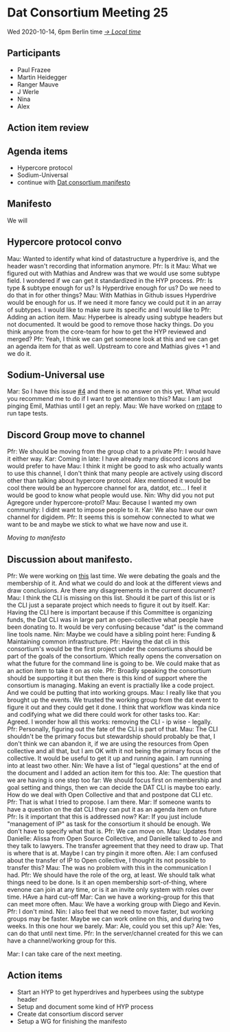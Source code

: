 # Dat Consortium Meeting 25


Wed 2020-10-14, 6pm Berlin time _[→ Local time](https://www.thetimezoneconverter.com/?t=6pm&tz=Berlin&)_


## Participants

- Paul Frazee
- Martin Heidegger
- Ranger Mauve
- J Werle
- Nina
- Alex

## Action item review

## Agenda items

- Hypercore protocol
- Sodium-Universal
- continue with [Dat consortium manifesto](https://hackmd.io/N2dFrSfxQbSP1nD94WC6RA?both)

## Manifesto

We will

## Hypercore protocol convo

Mau: Wanted to identify what kind of datastructure a hyperdrive is, and the header wasn't recording that information anymore.
Pfr: Is it
Mau: What we figured out with Mathias and Andrew was that we would use some subtype field. I wondered if we can get it standardized
in the HYP process.
Pfr: Is type & subtype enough for us? Is Hyperdrive enough for us? Do we need to do that in for other things?
Mau: With Mathias in Github issues Hyperdrive would be enough for us. If we need it more fancy we could put it in an array of subtypes.
I would like to make sure its specific and I would like to
Pfr: Adding an action item.
Mau: Hyperbee is already using subtype headers but not documented. It would be good to remove those hacky things.
     Do you think anyone from the core-team for how to get the HYP reviewed and merged?
Pfr: Yeah, I think we can get someone look at this and we can get an agenda item for that as well. Upstream to core and Mathias gives +1 and we do it.

## Sodium-Universal use

Mar: So I have this issue [#4](https://github.com/sodium-friends/sodium-universal/issues/4) and there is no answer on this yet. What would you recommend me to do if I want to get attention to this?
Mau: I am just pinging Emil, Mathias until I get an reply.
Mau: We have worked on [rntape](https://github.com/consento-org/rn-tape) to run tape tests.

## Discord Group move to channel

Pfr: We should be moving from the group chat to a private
Pfr: I would have it either way.
Kar: Coming in late: I have already many discord icons and would prefer to have
Mau: I think it might be good to ask who actually wants to use this channel, I don't think that many people are actively using discord other than talking about hypercore protocol. Alex mentioned it would be cool there would be an hypercore channel for ara, datdot, etc... I feel it would be good to know what people would use.
Nin: Why did you not put Agregore under hypercore-protol?
Mau: Because I wanted my own community: I didnt want to impose people to it.
Kar: We also have our own channel for digidem.
Pfr: It seems this is somehow connected to what we want to be and maybe we stick to what we have now and use it.

_Moving to manifesto_

## Discussion about manifesto.

Pfr: We were working on [this](https://hackmd.io/N2dFrSfxQbSP1nD94WC6RA?both) last time. We were debating the goals and the membership of it. And what we could do and look at the different views and draw conclusions. Are there any disagreements in the current document?
Mau: I think the CLI is missing on this list. Should it be part of this list or is the CLI just a separate project which needs to figure it out by itself.
Kar: Having the CLI here is important because if this Committee is organizing funds, the Dat CLI was in large part an open-collective what people have been donating to. It would be very confusing because "dat" is the command line tools name.
Nin: Maybe we could have a sibling point here: Funding & Maintaining common infrastructure.
Pfr: Having the dat cli in this consortium's would be the first project under the consortiums should be part of the goals of the consortium. Which really opens the conversation on what the future for the command line is going to be. We could make that as an action item to take it on as role.
Pfr: Broadly speaking the consortium should be supporting it but then there is this kind of support where the consortium is managing. Making an event is practially like a code project. And we could be putting that into working groups.
Mau: I really like that you brought up the events. We trusted the working group from the dat event to figure it out and they could get it done. I think that workflow was kinda nice and codifying what we did there could work for other tasks too.
Kar: Agreed. I wonder how all this works: removing the CLI - ip wise - legally.
Pfr: Personally, figuring out the fate of the CLI is part of that.
Mau: The CLI shouldn't be the primary focus but stewardship should probably be that, I don't think we can abandon it, if we are using the resources from Open collective and all that, but I am OK with it not being the primary focus of the collective. It would be useful to get it up and running again. I am running into at least two other.
Nin: We have a list of "legal questions" at the end of the document and I added an action item for this too.
Ale: The question that we are having is one step too far: We should focus first on membership and goal setting and things, then we can decide the DAT CLI is maybe too early. How do we deal with Open Collective and that and postpone dat CLI etc.
Pfr: That is what I tried to propose. I am there.
Mar: If someone wants to have a question on the dat CLI they can put it as an agenda item on future
Pfr: Is it important that this is addressed now?
Kar: If you just include "management of IP" as task for the consortium it should be enough. We don't have to specify what that is.
Pfr: We can move on.
Mau: Updates from Danielle: Alissa from Open Source Collective, and Danielle talked to Joe and they talk to lawyers. The transfer agreement that they need to draw up. That is where that is at. Maybe I can try pingin it more often.
Ale: I am confused about the transfer of IP to Open collective, I thought its not possible to transfer this?
Mau: The was no problem with this in the communication I had.
Pfr: We should have the role of the org, at least. We should talk what things need to be done. Is it an open membership sort-of-thing, where evenone can join at any time, or is it an invite only system with roles over time. HAve a hard cut-off
Mar: Can we have a working-group for this that can meet more often.
Mau: We have a working group with Diego and Kevin.
Pfr: I don't mind.
Nin: I also feel that we need to move faster, but working groups may be faster. Maybe we can work online on this, and during two weeks. In this one hour we barely.
Mar: Ale, could you set this up?
Ale: Yes, can do that until next time.
Pfr: In the server/channel created for this we can have a channel/working group for this.

Mar: I can take care of the next meeting.

## Action items

- Start an HYP to get hyperdrives and hyperbees using the subtype header
- Setup and document some kind of HYP process
- Create dat consortium discord server
- Setup a WG for finishing the manifesto
